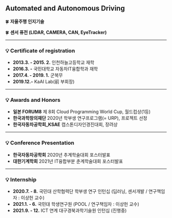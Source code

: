 ## Automated and Autonomous Driving

🍀 **자율주행 인지기술**

🍀 **센서 퓨전 (LIDAR, CAMERA, CAN, EyeTracker)**


---

### 💡 Certificate of registration

- **2013.3.  - 2015. 2.**      인천하늘고등학교 재학
- **2016.3.  -**                   국민대학교 자동차IT융합학과 재학
- **2017.4.  - 2019. 1.**      군복무
- **2019.12.-**                    KaAI Lab(前 부회장)


---

### 💡 Awards and Honors

- **일본 FORUM8**   제 8회 Cloud Programming World Cup, 월드컵상(1등)
- **한국과학창의재단**   2020년 학부생 연구프로그램(= URP), 프로젝트 선정
- **한국자동차공학회_KSAE**   캡스톤디자인경진대회, 장려상


---

### 💡 Conference Presentation

- **한국자동차공학회**  2020년 추계학술대회 포스터발표
- **대한기계학회** 2021년 IT융합부분 춘계학술대회 포스터발표


---

### 💡 Internship

- **2020.7. - 8.**      국민대 산학협력단 학부생 연구 인턴십 (딥러닝, 센서개발 / 연구책임자 : 이상헌 교수)
- **2021.1. - 6.**       국민대 학생연구원 (POOL / 연구책임자 : 이상헌 교수)
- **2021.9. - 12.**     ICT 연계 대구경북과학기술원 인턴십 (진행중)
